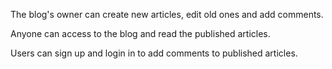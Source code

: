 The blog's owner can create new articles, edit old ones and add comments.

Anyone can access to the blog and read the published articles.

Users can sign up and login in to add comments to published articles.
